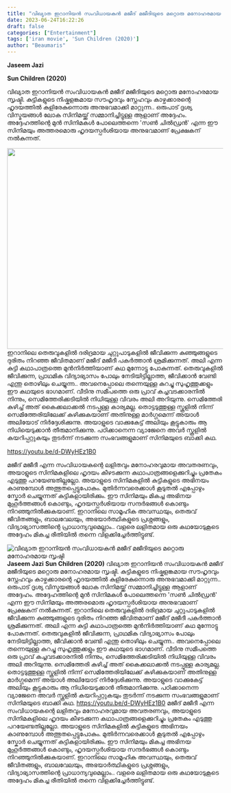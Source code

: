 ```yaml
---
title: "വിഖ്യാത ഇറാനിയൻ സംവിധായകൻ മജീദ് മജീദിയുടെ മറ്റൊരു മനോഹരമായ സൃഷ്ടി"
date: 2023-06-24T16:22:26
draft: false
categories: ["Entertainment"]
tags: ['iran movie', 'Sun Children (2020)']
author: "Beaumaris"
---
```


<strong>Jaseem Jazi</strong>

<strong>Sun Children (2020)</strong>

വിഖ്യാത ഇറാനിയൻ സംവിധായകൻ മജീദ് മജീദിയുടെ മറ്റൊരു മനോഹരമായ സൃഷ്ടി. കുട്ടികളുടെ നിഷ്കളങ്കമായ സൗഹൃദവും സ്നേഹവും കാഴ്ചക്കാരന്റെ ഹൃദയത്തിൽ കുളിരേകുന്നൊരു അനുഭവമാക്കി മാറ്റുന്ന.. ഒരുപാട് ദൃശ്യ വിസ്മയങ്ങൾ ലോക സിനിമയ്ക്ക് സമ്മാനിച്ചിട്ടുള്ള ആളാണ് അദ്ദേഹം. അദ്ദേഹത്തിന്റെ മുൻ സിനിമകൾ പോലെത്തന്നെ 'സൺ ചിൽഡ്രൻ' എന്ന ഈ സിനിമയും അത്തരമൊരു ഹൃദയസ്പർശിയായ അനുഭവമാണ് പ്രേക്ഷകന് നൽകുന്നത്.

<a href="https://cdn.boolokam.com/articles/2023/06/FFFGGGG.webp"><img class="size-full wp-image-400825 aligncenter" src="https://cdn.boolokam.com/articles/2023/06/FFFGGGG.webp" alt="" width="700" height="467" /></a>ഇറാനിലെ തെരുവുകളിൽ ദരിദ്രമായ ചുറ്റുപാടുകളിൽ ജീവിക്കുന്ന കുഞ്ഞുങ്ങളുടെ ദുരിതം നിറഞ്ഞ ജീവിതമാണ് മജീദ് മജീദീ പകർത്താൻ ശ്രമിക്കുന്നത്. അലി എന്ന കുട്ടി കഥാപാത്രത്തെ മുൻനിർത്തിയാണ് കഥ മുന്നോട്ടു പോകുന്നത്. തെരുവുകളിൽ ജീവിക്കുന്ന, പ്രാഥമിക വിദ്യാഭ്യാസം പോലും നേടിയിട്ടില്ലാത്ത, ജീവിക്കാൻ വേണ്ടി എന്തു തൊഴിലും ചെയ്യുന്ന.. അവനെപ്പോലെ തന്നെയുള്ള കുറച്ചു സുഹൃത്തുക്കളും ഈ കഥയുടെ ഭാഗമാണ്. വീടിനു സമീപത്തെ ഒരു പ്രാവ് കച്ചവടക്കാരനിൽ നിന്നും, സെമിത്തേരിക്കടിയിൽ നിധിയുള്ള വിവരം അലി അറിയുന്നു. സെമിത്തേരി കുഴിച്ച് അത് കൈക്കലാക്കൽ നടപ്പുള്ള കാര്യമല്ല. തൊട്ടടുത്തുള്ള സ്കൂളിൽ നിന്ന് സെമിത്തേരിയിലേക്ക് കുഴിക്കുകയാണ് അതിനുള്ള മാർഗ്ഗമെന്ന് അയാൾ അലിയോട് നിർദ്ദേശിക്കുന്നു. അയാളുടെ വാക്കുകേട്ട് അലിയും കൂട്ടുകാരും ആ നിധിയെടുക്കാൻ തീരുമാനിക്കുന്നു. പഠിക്കാനെന്ന വ്യാജേനെ അവർ സ്കൂളിൽ കയറിപ്പറ്റുകയും തുടർന്ന് നടക്കുന്ന സംഭവങ്ങളുമാണ് സിനിമയുടെ ബാക്കി കഥ.

https://youtu.be/d-DWyHEz1B0

മജീദ് മജീദീ എന്ന സംവിധായകന്റെ ലളിതവും മനോഹരവുമായ അവതരണവും, അയാളുടെ സിനിമകളിലെ ഹൃദയം കീഴടക്കുന്ന കഥാപാത്രങ്ങളെക്കുറിച്ചും പ്രതേകം എടുത്തു പറയേണ്ടതില്ലല്ലോ. അയാളുടെ സിനിമകളിൽ കുട്ടികളുടെ അഭിനയം കാണുമ്പോൾ അത്ഭുതപ്പെട്ടുപോകും. മുതിർന്നവരെക്കാൾ കൂടുതൽ എപ്പോഴും സ്കോർ ചെയ്യുന്നത് കുട്ടികളായിരിക്കും. ഈ സിനിമയും മികച്ച അഭിനയ മുഹൂർത്തങ്ങൾ കൊണ്ടും, ഹൃദയസ്പർശിയായ സന്ദർഭങ്ങൾ കൊണ്ടും നിറഞ്ഞുനിൽക്കുകയാണ്. ഇറാനിലെ സാമൂഹിക അവസ്ഥയും, തെരുവ് ജീവിതങ്ങളും, ബാലവേലയും, അഭയാർത്ഥികളുടെ പ്രശ്നങ്ങളും, വിദ്യാഭ്യാസത്തിന്റെ പ്രാധാന്യവുമെല്ലാം.. വളരെ ലളിതമായ ഒരു കഥയോടുകൂടെ അദ്ദേഹം മികച്ച രീതിയിൽ തന്നെ വിളക്കിച്ചേർത്തിട്ടുണ്ട്.


![വിഖ്യാത ഇറാനിയൻ സംവിധായകൻ മജീദ് മജീദിയുടെ മറ്റൊരു മനോഹരമായ സൃഷ്ടി](https://cdn.boolokam.com/articles/2023/06/FFFGGGG.webp)**Jaseem Jazi** **Sun Children (2020)** വിഖ്യാത ഇറാനിയൻ സംവിധായകൻ മജീദ് മജീദിയുടെ മറ്റൊരു മനോഹരമായ സൃഷ്ടി. കുട്ടികളുടെ നിഷ്കളങ്കമായ സൗഹൃദവും സ്നേഹവും കാഴ്ചക്കാരന്റെ ഹൃദയത്തിൽ കുളിരേകുന്നൊരു അനുഭവമാക്കി മാറ്റുന്ന.. ഒരുപാട് ദൃശ്യ വിസ്മയങ്ങൾ ലോക സിനിമയ്ക്ക് സമ്മാനിച്ചിട്ടുള്ള ആളാണ് അദ്ദേഹം. അദ്ദേഹത്തിന്റെ മുൻ സിനിമകൾ പോലെത്തന്നെ 'സൺ ചിൽഡ്രൻ' എന്ന ഈ സിനിമയും അത്തരമൊരു ഹൃദയസ്പർശിയായ അനുഭവമാണ് പ്രേക്ഷകന് നൽകുന്നത്. [](https://cdn.boolokam.com/articles/2023/06/FFFGGGG.webp)ഇറാനിലെ തെരുവുകളിൽ ദരിദ്രമായ ചുറ്റുപാടുകളിൽ ജീവിക്കുന്ന കുഞ്ഞുങ്ങളുടെ ദുരിതം നിറഞ്ഞ ജീവിതമാണ് മജീദ് മജീദീ പകർത്താൻ ശ്രമിക്കുന്നത്. അലി എന്ന കുട്ടി കഥാപാത്രത്തെ മുൻനിർത്തിയാണ് കഥ മുന്നോട്ടു പോകുന്നത്. തെരുവുകളിൽ ജീവിക്കുന്ന, പ്രാഥമിക വിദ്യാഭ്യാസം പോലും നേടിയിട്ടില്ലാത്ത, ജീവിക്കാൻ വേണ്ടി എന്തു തൊഴിലും ചെയ്യുന്ന.. അവനെപ്പോലെ തന്നെയുള്ള കുറച്ചു സുഹൃത്തുക്കളും ഈ കഥയുടെ ഭാഗമാണ്. വീടിനു സമീപത്തെ ഒരു പ്രാവ് കച്ചവടക്കാരനിൽ നിന്നും, സെമിത്തേരിക്കടിയിൽ നിധിയുള്ള വിവരം അലി അറിയുന്നു. സെമിത്തേരി കുഴിച്ച് അത് കൈക്കലാക്കൽ നടപ്പുള്ള കാര്യമല്ല. തൊട്ടടുത്തുള്ള സ്കൂളിൽ നിന്ന് സെമിത്തേരിയിലേക്ക് കുഴിക്കുകയാണ് അതിനുള്ള മാർഗ്ഗമെന്ന് അയാൾ അലിയോട് നിർദ്ദേശിക്കുന്നു. അയാളുടെ വാക്കുകേട്ട് അലിയും കൂട്ടുകാരും ആ നിധിയെടുക്കാൻ തീരുമാനിക്കുന്നു. പഠിക്കാനെന്ന വ്യാജേനെ അവർ സ്കൂളിൽ കയറിപ്പറ്റുകയും തുടർന്ന് നടക്കുന്ന സംഭവങ്ങളുമാണ് സിനിമയുടെ ബാക്കി കഥ. https://youtu.be/d-DWyHEz1B0 മജീദ് മജീദീ എന്ന സംവിധായകന്റെ ലളിതവും മനോഹരവുമായ അവതരണവും, അയാളുടെ സിനിമകളിലെ ഹൃദയം കീഴടക്കുന്ന കഥാപാത്രങ്ങളെക്കുറിച്ചും പ്രതേകം എടുത്തു പറയേണ്ടതില്ലല്ലോ. അയാളുടെ സിനിമകളിൽ കുട്ടികളുടെ അഭിനയം കാണുമ്പോൾ അത്ഭുതപ്പെട്ടുപോകും. മുതിർന്നവരെക്കാൾ കൂടുതൽ എപ്പോഴും സ്കോർ ചെയ്യുന്നത് കുട്ടികളായിരിക്കും. ഈ സിനിമയും മികച്ച അഭിനയ മുഹൂർത്തങ്ങൾ കൊണ്ടും, ഹൃദയസ്പർശിയായ സന്ദർഭങ്ങൾ കൊണ്ടും നിറഞ്ഞുനിൽക്കുകയാണ്. ഇറാനിലെ സാമൂഹിക അവസ്ഥയും, തെരുവ് ജീവിതങ്ങളും, ബാലവേലയും, അഭയാർത്ഥികളുടെ പ്രശ്നങ്ങളും, വിദ്യാഭ്യാസത്തിന്റെ പ്രാധാന്യവുമെല്ലാം.. വളരെ ലളിതമായ ഒരു കഥയോടുകൂടെ അദ്ദേഹം മികച്ച രീതിയിൽ തന്നെ വിളക്കിച്ചേർത്തിട്ടുണ്ട്.
